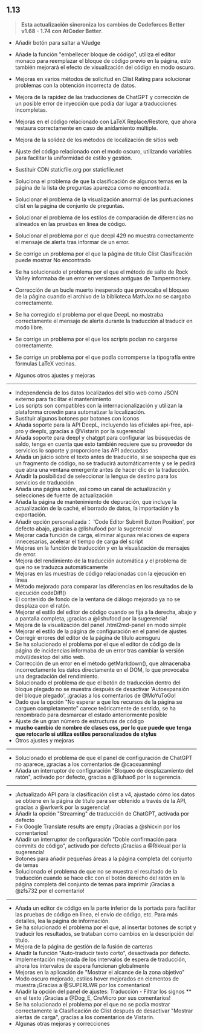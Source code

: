 ## 1.13

> **Esta actualización sincroniza los cambios de Codeforces Better v1.68 - 1.74 con AtCoder Better**.

- Añadir botón para saltar a VJudge

- Añade la función "embellecer bloque de código", utiliza el editor monaco para reemplazar el bloque de código previo en la página, esto también mejorará el efecto de visualización del código en modo oscuro.

- Mejoras en varios métodos de solicitud en Clist Rating para solucionar problemas con la obtención incorrecta de datos.

- Mejora de la rapidez de las traducciones de ChatGPT y corrección de un posible error de inyección que podía dar lugar a traducciones incompletas.

- Mejoras en el código relacionado con LaTeX Replace/Restore, que ahora restaura correctamente en caso de anidamiento múltiple.

- Mejora de la solidez de los métodos de localización de sitios web

- Ajuste del código relacionado con el modo oscuro, utilizando variables para facilitar la uniformidad de estilo y gestión.

- Sustituir CDN staticfile.org por staticfile.net

- Soluciona el problema de que la clasificación de algunos temas en la página de la lista de preguntas aparezca como no encontrada.

- Solucionar el problema de la visualización anormal de las puntuaciones clist en la página de conjunto de preguntas.

- Solucionar el problema de los estilos de comparación de diferencias no alineados en las pruebas en línea de código.

- Solucionar el problema por el que deepl 429 no muestra correctamente el mensaje de alerta tras informar de un error.

- Se corrige un problema por el que la página de título Clist Clasificación puede mostrar No encontrado

- Se ha solucionado el problema por el que el método de salto de Rock Valley informaba de un error en versiones antiguas de Tampermonkey.

- Corrección de un bucle muerto inesperado que provocaba el bloqueo de la página cuando el archivo de la biblioteca MathJax no se cargaba correctamente.

- Se ha corregido el problema por el que DeepL no mostraba correctamente el mensaje de alerta durante la traducción al traducir en modo libre.

- Se corrige un problema por el que los scripts podían no cargarse correctamente.

- Se corrige un problema por el que podía corromperse la tipografía entre fórmulas LaTeX vecinas.

- Algunos otros ajustes y mejoras

***

- Independencia de los datos localizados del sitio web como JSON externo para facilitar el mantenimiento
- Los scripts son compatibles con la internacionalización y utilizan la plataforma crowdin para automatizar la localización.
- Sustituir algunos botones por botones con iconos
- Añada soporte para la API DeepL, incluyendo las oficiales api-free, api-pro y deeplx, ¡gracias a @Vistarin por la sugerencia!
- Añada soporte para deepl y chatgpt para configurar las búsquedas de saldo, tenga en cuenta que esto también requiere que su proveedor de servicios lo soporte y proporcione las API adecuadas
- Añada un juicio sobre el texto antes de traducirlo, si se sospecha que es un fragmento de código, no se traducirá automáticamente y se le pedirá que abra una ventana emergente antes de hacer clic en la traducción.
- Añadir la posibilidad de seleccionar la lengua de destino para los servicios de traducción
- Añada una página sobre, así como un canal de actualización y selecciones de fuente de actualización
- Añada la página de mantenimiento de depuración, que incluye la actualización de la caché, el borrado de datos, la importación y la exportación.
- Añadir opción personalizada： 'Code Editor Submit Button Position', por defecto abajo, ¡gracias a @lishufood por la sugerencia!
- Mejorar cada función de carga, eliminar algunas relaciones de espera innecesarias, acelerar el tiempo de carga del script
- Mejoras en la función de traducción y en la visualización de mensajes de error.
- Mejora del rendimiento de la traducción automática y el problema de que no se traduzca automáticamente
- Mejoras en las muestras de código relacionadas con la ejecución en línea
- Método mejorado para comparar las diferencias en los resultados de la ejecución codeDiff()
- El contenido de fondo de la ventana de diálogo mejorado ya no se desplaza con el ratón.
- Mejorar el estilo del editor de código cuando se fija a la derecha, abajo y a pantalla completa, ¡gracias a @lishufood por la sugerencia!
- Mejora de la visualización del panel .html2md-panel en modo simple
- Mejorar el estilo de la página de configuración en el panel de ajustes
- Corregir errores del editor de la página de título acmsguru
- Se ha solucionado el problema por el que el editor de código de la página de incidencias informaba de un error tras cambiar la versión móvil/desktop del sitio web.
- Corrección de un error en el método getMarkdown(), que almacenaba incorrectamente los datos directamente en el DOM, lo que provocaba una degradación del rendimiento.
- Solucionado el problema de que el botón de traducción dentro del bloque plegado no se muestra después de desactivar 'Autoexpansión del bloque plegado', ¡gracias a los comentarios de @MoYuToGo!
- Dado que la opción "No esperar a que los recursos de la página se carguen completamente" carece teóricamente de sentido, se ha renombrado para desmarcar el estado anteriormente posible
- Ajuste de un gran número de estructuras de código
- **mucho cambio de nombre de clases css, por lo que puede que tenga que retocarlo si utiliza estilos personalizados de stylus**
- Otros ajustes y mejoras

***

- Solucionado el problema de que el panel de configuración de ChatGPT no aparece, ¡gracias a los comentarios de @caoxuanming!
- Añada un interruptor de configuración "Bloqueo de desplazamiento del ratón", activado por defecto, gracias a @liuhao6 por la sugerencia.

***

- ¡Actualizado API para la clasificación clist a v4, ajustado cómo los datos se obtiene en la página de título para ser obtenido a través de la API, gracias a @wrkwrk por la sugerencia!
- Añadir la opción "Streaming" de traducción de ChatGPT, activada por defecto
- Fix Google Translate results are empty ¡Gracias a @shicxin por los comentarios!
- Añadir un interruptor de configuración "Doble confirmación para commits de código", activado por defecto ¡Gracias a @Rikkual por la sugerencia!
- Botones para añadir pequeñas áreas a la página completa del conjunto de temas
- Solucionado el problema de que no se muestra el resultado de la traducción cuando se hace clic con el botón derecho del ratón en la página completa del conjunto de temas para imprimir ¡Gracias a @zfs732 por el comentario!

***

- Añada un editor de código en la parte inferior de la portada para facilitar las pruebas de código en línea, el envío de código, etc. Para más detalles, lea la página de información.
- Se ha solucionado el problema por el que, al insertar botones de script y traducir los resultados, se trataban como cambios en la descripción del título.
- Mejora de la página de gestión de la fusión de carteras
- Añadir la función "Auto-traducir texto corto", desactivada por defecto.
- Implementación mejorada de los intervalos de espera de traducción, ahora los intervalos de espera funcionan globalmente
- Mejoras en la aplicación de "Mostrar el alcance de la zona objetivo"
- Modo oscuro mejorado, estilos hover mejorados en elementos de muestra ¡Gracias a @SUPERLWR por los comentarios!
- Añadir la opción del panel de ajustes: Traducción - Filtrar los signos \*\* en el texto ¡Gracias a @Dog_E, CreMicro por sus comentarios!
- Se ha solucionado el problema por el que no se podía mostrar correctamente la Clasificación de Clist después de desactivar "Mostrar alertas de carga", gracias a los comentarios de Vistarin.
- Algunas otras mejoras y correcciones
